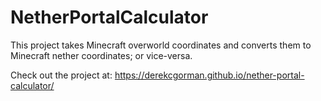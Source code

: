 # NetherPortalCalculator
This project takes Minecraft overworld coordinates and converts them to Minecraft nether coordinates; or vice-versa.

Check out the project at: https://derekcgorman.github.io/nether-portal-calculator/
